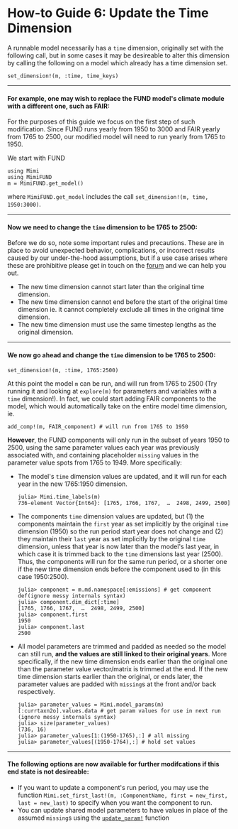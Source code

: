 # How-to Guide 6: Update the Time Dimension

A runnable model necessarily has a `time` dimension, originally set with the following call, but in some cases it may be desireable to alter this dimension by calling the following on a model which already has a time dimension set.
```
set_dimension!(m, :time, time_keys)
```

----
#### For example, one may wish to replace the FUND model's climate module with a different one, such as FAIR:

For the purposes of this guide we focus on the first step of such modification. Since FUND runs yearly from 1950 to 3000 and FAIR yearly from 1765 to 2500, our modified model will need to run yearly from 1765 to 1950.

We start with FUND
```
using Mimi
using MimiFUND
m = MimiFUND.get_model()
```
where `MimiFUND.get_model` includes the call `set_dimension!(m, time, 1950:3000)`.

----
#### Now we need to change the `time` dimension to be 1765 to 2500:

Before we do so, note some important rules and precautions. These are in place to avoid unexpected behavior, complications, or incorrect results caused by our under-the-hood assumptions, but if a use case arises where these are prohibitive please get in touch on the [forum](https://forum.mimiframework.org) and we can help you out.

- The new time dimension cannot start later than the original time dimension.  
- The new time dimension cannot end before the start of the original time dimension ie. it cannot completely exclude all times in the original time dimension.
- The new time dimension must use the same timestep lengths as the original dimension.

----
#### We now go ahead and change the `time` dimension to be 1765 to 2500: 
```
set_dimension!(m, :time, 1765:2500)
```
At this point the model `m` can be run, and will run from 1765 to 2500 (Try running it and looking at `explore(m)` for parameters and variables with a `time` dimension!). In fact, we could start adding FAIR components to the model, which would automatically take on the entire model time dimension, ie.
```
add_comp!(m, FAIR_component) # will run from 1765 to 1950
```
**However**, the FUND components will only run in the subset of years 1950 to 2500, using the same parameter values each year was previously associated with, and containing placeholder `missing` values in the parameter value spots from 1765 to 1949. More specifically:

- The model's `time` dimension values are updated, and it will run for each year in the new 1765:1950 dimension.
    ```
    julia> Mimi.time_labels(m)
    736-element Vector{Int64}: [1765, 1766, 1767,  …  2498, 2499, 2500]
    ```
- The components `time` dimension values are updated, but (1) the components maintain the `first` year as set implicitly by the original `time` dimension (1950) so the run period start year does not change and (2) they maintain their `last` year as set implicitly by the original `time` dimension, unless that year is now later than the model's last year, in which case it is trimmed back to the `time` dimensions last year (2500).  Thus, the components will run for the same run period, or a shorter one if the new time dimension ends before the component used to (in this case 1950:2500).
    ```
    julia> component = m.md.namespace[:emissions] # get component def(ignore messy internals syntax)
    julia> component.dim_dict[:time]
    [1765, 1766, 1767,  …  2498, 2499, 2500]
    julia> component.first
    1950
    julia> component.last
    2500
    ```
- All model parameters are trimmed and padded as needed so the model can still run, **and the values are still linked to their original years**.  More specifically, if the new time dimension ends earlier than the original one than the parameter value vector/matrix is trimmed at the end.  If the new time dimension starts earlier than the original, or ends later, the parameter values are padded with `missing`s at the front and/or back respectively.
    ```
    julia> parameter_values = Mimi.model_params(m)[:currtaxn2o].values.data # get param values for use in next run (ignore messy internals syntax)
    julia> size(parameter_values)
    (736, 16)
    julia> parameter_values[1:(1950-1765),:] # all missing
    julia> parameter_values[(1950-1764),:] # hold set values
    ```
    
----
#### The following options are now available for further modifcations if this end state is not desireable:

- If you want to update a component's run period, you may use the function `Mimi.set_first_last!(m, :ComponentName, first = new_first, last = new_last)` to specify when you want the component to run.
- You can update shared model parameters to have values in place of the assumed `missing`s using the [`update_param!`](@ref) function 

